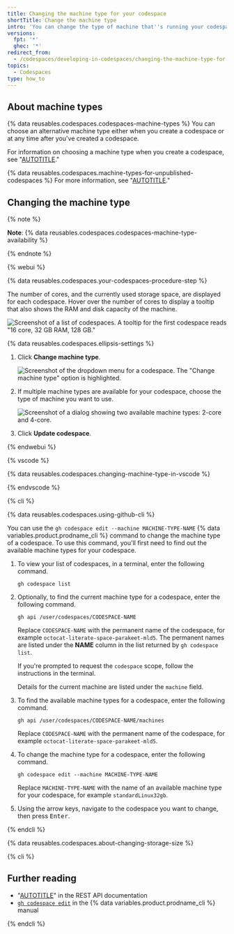 ```yaml
---
title: Changing the machine type for your codespace
shortTitle: Change the machine type
intro: 'You can change the type of machine that''s running your codespace, so that you''re using resources appropriate for the work you''re doing.'
versions:
  fpt: '*'
  ghec: '*'
redirect_from:
  - /codespaces/developing-in-codespaces/changing-the-machine-type-for-your-codespace
topics:
  - Codespaces
type: how_to
---
```


## About machine types

{% data reusables.codespaces.codespaces-machine-types %} You can choose an alternative machine type either when you create a codespace or at any time after you've created a codespace.

For information on choosing a machine type when you create a codespace, see "[AUTOTITLE](/codespaces/developing-in-codespaces/creating-a-codespace-for-a-repository#creating-a-codespace-for-a-repository)."

{% data reusables.codespaces.machine-types-for-unpublished-codespaces %} For more information, see "[AUTOTITLE](/codespaces/developing-in-codespaces/creating-a-codespace-from-a-template)."

## Changing the machine type

{% note %}

**Note**: {% data reusables.codespaces.codespaces-machine-type-availability %}

{% endnote %}

{% webui %}

{% data reusables.codespaces.your-codespaces-procedure-step %}

   The number of cores, and the currently used storage space, are displayed for each codespace. Hover over the number of cores to display a tooltip that also shows the RAM and disk capacity of the machine.

   ![Screenshot of a list of codespaces. A tooltip for the first codespace reads "16 core, 32 GB RAM, 128 GB."](/assets/images/help/codespaces/your-codespaces-list.png)

{% data reusables.codespaces.ellipsis-settings %}
1. Click **Change machine type**.

   ![Screenshot of the dropdown menu for a codespace. The "Change machine type" option is highlighted.](/assets/images/help/codespaces/change-machine-type-menu-option.png)

1. If multiple machine types are available for your codespace, choose the type of machine you want to use.

   ![Screenshot of a dialog showing two available machine types: 2-core and 4-core.](/assets/images/help/codespaces/change-machine-type-choice.png)

1. Click **Update codespace**.

{% endwebui %}

{% vscode %}

{% data reusables.codespaces.changing-machine-type-in-vscode %}

{% endvscode %}

{% cli %}

{% data reusables.codespaces.using-github-cli %}

You can use the `gh codespace edit --machine MACHINE-TYPE-NAME` {% data variables.product.prodname_cli %} command to change the machine type of a codespace. To use this command, you'll first need to find out the available machine types for your codespace.

1. To view your list of codespaces, in a terminal, enter the following command.

   ```
   gh codespace list
   ```

1. Optionally, to find the current machine type for a codespace, enter the following command.

   ```
   gh api /user/codespaces/CODESPACE-NAME
   ```

   Replace `CODESPACE-NAME` with the permanent name of the codespace, for example `octocat-literate-space-parakeet-mld5`. The permanent names are listed under the **NAME** column in the list returned by `gh codespace list`.

   If you're prompted to request the `codespace` scope, follow the instructions in the terminal.

   Details for the current machine are listed under the `machine` field.
1. To find the available machine types for a codespace, enter the following command.

   ```
   gh api /user/codespaces/CODESPACE-NAME/machines
   ```

   Replace `CODESPACE-NAME` with the permanent name of the codespace, for example `octocat-literate-space-parakeet-mld5`.
1. To change the machine type for a codespace, enter the following command.

   ```
   gh codespace edit --machine MACHINE-TYPE-NAME
   ```

   Replace `MACHINE-TYPE-NAME` with the name of an available machine type for your codespace, for example `standardLinux32gb`.
1. Using the arrow keys, navigate to the codespace you want to change, then press <kbd>Enter</kbd>.

{% endcli %}

{% data reusables.codespaces.about-changing-storage-size %}

{% cli %}

## Further reading

- "[AUTOTITLE](/rest/codespaces/machines)" in the REST API documentation
- [`gh codespace edit`](https://cli.github.com/manual/gh_codespace_edit) in the {% data variables.product.prodname_cli %} manual

{% endcli %}
